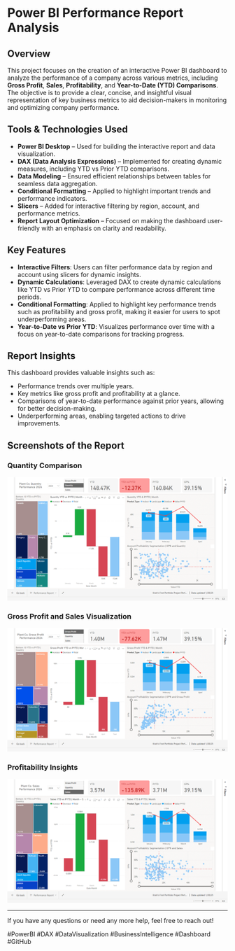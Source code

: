 # Power BI Performance Report Analysis

## Overview

This project focuses on the creation of an interactive Power BI dashboard to analyze the performance of a company across various metrics, including **Gross Profit**, **Sales**, **Profitability**, and **Year-to-Date (YTD) Comparisons**. The objective is to provide a clear, concise, and insightful visual representation of key business metrics to aid decision-makers in monitoring and optimizing company performance.

## Tools & Technologies Used
- **Power BI Desktop** – Used for building the interactive report and data visualization.
- **DAX (Data Analysis Expressions)** – Implemented for creating dynamic measures, including YTD vs Prior YTD comparisons.
- **Data Modeling** – Ensured efficient relationships between tables for seamless data aggregation.
- **Conditional Formatting** – Applied to highlight important trends and performance indicators.
- **Slicers** – Added for interactive filtering by region, account, and performance metrics.
- **Report Layout Optimization** – Focused on making the dashboard user-friendly with an emphasis on clarity and readability.

## Key Features
- **Interactive Filters**: Users can filter performance data by region and account using slicers for dynamic insights.
- **Dynamic Calculations**: Leveraged DAX to create dynamic calculations like YTD vs Prior YTD to compare performance across different time periods.
- **Conditional Formatting**: Applied to highlight key performance trends such as profitability and gross profit, making it easier for users to spot underperforming areas.
- **Year-to-Date vs Prior YTD**: Visualizes performance over time with a focus on year-to-date comparisons for tracking progress.

## Report Insights
This dashboard provides valuable insights such as:
- Performance trends over multiple years.
- Key metrics like gross profit and profitability at a glance.
- Comparisons of year-to-date performance against prior years, allowing for better decision-making.
- Underperforming areas, enabling targeted actions to drive improvements.

## Screenshots of the Report

### Quantity Comparison
![Quantity Comparison](https://github.com/RushirajPathak/Krish-s-First-Portfolio-Project-Performance-Report/blob/main/Quantity2024.png)

### Gross Profit and Sales Visualization
![Gross Profit and Sales](https://github.com/RushirajPathak/Krish-s-First-Portfolio-Project-Performance-Report/blob/main/GrossProfit2024.png)

### Profitability Insights
![Profitability Insights](https://github.com/RushirajPathak/Krish-s-First-Portfolio-Project-Performance-Report/blob/main/Sales2024.png)

---

If you have any questions or need any more help, feel free to reach out!

#PowerBI #DAX #DataVisualization #BusinessIntelligence #Dashboard #GitHub
